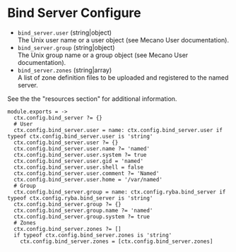 
# Bind Server Configure

*   `bind_server.user` (string|object)   
    The Unix user name or a user object (see Mecano User documentation).   
*   `bind_server.group` (string|object)   
    The Unix group name or a group object (see Mecano User documentation).   
*   `bind_server.zones` (string|array)   
    A list of zone definition files to be uploaded and registered to the named
    server.   

See the the "resources section" for additional information.

    module.exports = ->
      ctx.config.bind_server ?= {}
      # User
      ctx.config.bind_server.user = name: ctx.config.bind_server.user if typeof ctx.config.bind_server.user is 'string'
      ctx.config.bind_server.user ?= {}
      ctx.config.bind_server.user.name ?= 'named'
      ctx.config.bind_server.user.system ?= true
      ctx.config.bind_server.user.gid = 'named'
      ctx.config.bind_server.user.shell = false
      ctx.config.bind_server.user.comment ?= 'Named'
      ctx.config.bind_server.user.home = '/var/named'
      # Group
      ctx.config.bind_server.group = name: ctx.config.ryba.bind_server if typeof ctx.config.ryba.bind_server is 'string'
      ctx.config.bind_server.group ?= {}
      ctx.config.bind_server.group.name ?= 'named'
      ctx.config.bind_server.group.system ?= true
      # Zones
      ctx.config.bind_server.zones ?= []
      if typeof ctx.config.bind_server.zones is 'string'
        ctx.config.bind_server.zones = [ctx.config.bind_server.zones]
